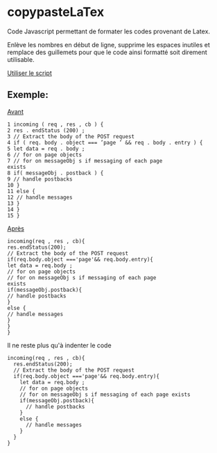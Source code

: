 # copypasteLaTex

Code Javascript permettant de formater les codes provenant de Latex.

Enlève les nombres en début de ligne, supprime les espaces inutiles et remplace des guillemets pour que le code ainsi formatté soit direment utilisable.

[Utiliser le script](https://nandyba.github.io/copypasteLaTex/)

## Exemple:

<ins>Avant</ins>

    1 incoming ( req , res , cb ) {
    2 res . endStatus (200) ;
    3 // Extract the body of the POST request
    4 if ( req. body . object === ’page ’ && req . body . entry ) {
    5 let data = req . body ;
    6 // for on page objects
    7 // for on messageObj s if messaging of each page
    exists
    8 if( messageObj . postback ) {
    9 // handle postbacks
    10 }
    11 else {
    12 // handle messages
    13 }
    14 }
    15 }

<ins>Après</ins>

    incoming(req , res , cb){
    res.endStatus(200);
    // Extract the body of the POST request
    if(req.body.object ==='page'&& req.body.entry){
    let data = req.body ;
    // for on page objects
    // for on messageObj s if messaging of each page
    exists
    if(messageObj.postback){
    // handle postbacks
    }
    else {
    // handle messages
    }
    }
    }


Il ne reste plus qu'à indenter le code

    incoming(req , res , cb){
      res.endStatus(200);
      // Extract the body of the POST request
      if(req.body.object ==='page'&& req.body.entry){
        let data = req.body ;
        // for on page objects
        // for on messageObj s if messaging of each page exists
        if(messageObj.postback){
          // handle postbacks
        }
        else {
          // handle messages
        }
      }
    }

